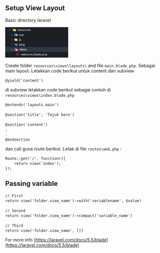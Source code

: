 ## Setup View Layout

Basic directory laravel

<img src="../img/view-directory.png" style="width:40%">

Create folder `resources\views\layouts\` and file `main.blade.php`. Sebagai main layout. Letakkan code berikut untuk content dari subview

    @yield('content')

di subview letakkan code berikut sebagai contoh di `resources\views\index.blade.php`

    @extends('layouts.main')

    @section('title', 'Tajuk here')

    @section('content')
    .
    .
    @endsection

dan call guna route berikut. Letak di file `routes\web.php` :

    Route::get('/', function(){
        return view('index');
    });
    
## Passing variable

    // First
    return view('folder.view_name')->with('variablename', $value)

    // Second
    return view('folder.view_name')->compact('variable_name')

    // Third
    return view('folder.view_name', [])


For more info [https://laravel.com/docs/5.5/blade](https://laravel.com/docs/5.5/blade)

